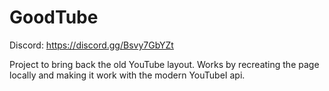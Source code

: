 # GoodTube

Discord: https://discord.gg/Bsvy7GbYZt

Project to bring back the old YouTube layout.
Works by recreating the page locally and making it work with the modern YouTubeI api.
